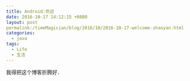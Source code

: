 ```yaml
---
title: Android:欢迎
date: 2016-10-17 14:12:15 +0800
layout: post
permalink:/timeMagician/blog/2016/10/2016-10-17-welcome-zhaoyan.html
categories:
  - java
tags:
  - Life
  - 生活
---
```

我得把这个博客折腾好．
